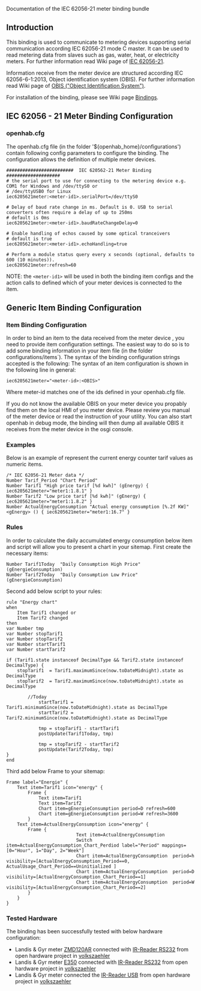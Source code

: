 Documentation of the IEC 62056-21 meter binding bundle

## Introduction

This binding is used to communicate to metering devices supporting serial communication according IEC 62056-21 mode C master. It can be used to read metering data from slaves such as gas, water, heat, or electricity meters. 
For further information read Wiki page of [IEC 62056-21](http://en.wikipedia.org/wiki/IEC_62056#IEC_62056-21).

Information receive from the meter device are structured according IEC 62056-6-1:2013, Object identification system (OBIS). For further information read Wiki page of [OBIS ("Object Identification System")](http://de.wikipedia.org/wiki/OBIS-Kennzahlen).

For installation of the binding, please see Wiki page [Bindings](https://github.com/openhab/openhab/wiki/Bindings).

## IEC 62056 - 21 Meter Binding Configuration
### openhab.cfg
The openhab.cfg file (in the folder '${openhab_home}/configurations') contain following config parameters  to configure the binding.
The configuration allows the definition of multiple meter devices.

    #########################  IEC 620562-21 Meter Binding ####################
    # the serial port to use for connecting to the metering device e.g. COM1 for Windows and /dev/ttyS0 or
    # /dev/ttyUSB0 for Linux
    iec6205621meter:<meter-id1>.serialPort=/dev/ttyS0
    
    # Delay of baud rate change in ms. Default is 0. USB to serial converters often require a delay of up to 250ms
    # default is 0ms
    iec6205621meter:<meter-id1>.baudRateChangeDelay=0
    
    # Enable handling of echos caused by some optical tranceivers
    # default is true
    iec6205621meter:<meter-id1>.echoHandling=true
    
    # Perform a module status query every x seconds (optional, defaults to 600 (10 minutes)).
    iec6205621meter:refresh=60

NOTE: the `<meter-id1>` will be used in both the binding item configs and the action calls to defined which of your meter devices is connected to the item.

## Generic Item Binding Configuration

### Item Binding Configuration

In order to bind an item to the data received from the meter device , you need to provide item configuration settings. The easiest way to do so is to add some binding information in your item file (in the folder configurations/items`). The syntax of the binding configuration strings accepted is the following:
The syntax of an item configuration is shown in the following line in general:

    iec6205621meter="<meter-id>:<OBIS>"
Where meter-id matches one of the ids defined in your openhab.cfg file.

If you do not know the available OBIS on your meter device you propably find them on the local HMI of you meter device. Please review you manual of the meter device or read the instruction of your utility.
You can also start openhab in debug mode, the binding will then dump all available OBIS it receives from the meter device in the osgi console. 

### Examples

Below is an example of represent the current energy counter tarif values as numeric items.

    /* IEC 62056-21 Meter data */
    Number Tarif_Period	"Chart Period"
    Number Tarif1 "High price tarif [%d kwh]" (gEnergy) { iec6205621meter="meter1:1.8.1" }
    Number Tarif2 "Low price tarif [%d kwh]" (gEnergy) { iec6205621meter="meter1:1.8.2" }
    Number ActualEnergyConsumption "Actual energy consumption [%.2f KW]" <gEnergy> () { iec6205621meter="meter1:16.7" }

### Rules

In order to calculate the daily accumulated energy consumption below item and script will allow you to present a chart in your sitemap.
First create the necessary items: 

    Number Tarif1Today	"Daily Consumption High Price" (gEnergieConsumption)
    Number Tarif2Today	"Daily Consumption Low Price" (gEnergieConsumption)
 
Second add below script to your rules:

    rule "Energy chart"
    when
        Item Tarif1 changed or
        Item Tarif2 changed
    then
	var Number tmp
	var Number stopTarif1
	var Number stopTarif2
	var Number startTarif1
	var Number startTarif2
		
	if (Tarif1.state instanceof DecimalType && Tarif2.state instanceof DecimalType) {	
		stopTarif1  = Tarif1.maximumSince(now.toDateMidnight).state as DecimalType
		stopTarif2  = Tarif2.maximumSince(now.toDateMidnight).state as DecimalType
		
	        //Today
    	        startTarif1 = Tarif1.minimumSince(now.toDateMidnight).state as DecimalType
    	        startTarif2 = Tarif2.minimumSince(now.toDateMidnight).state as DecimalType
    	        
    	        tmp = stopTarif1 - startTarif1
    	        postUpdate(Tarif1Today, tmp)
    	
    	        tmp = stopTarif2 - startTarif2
    	        postUpdate(Tarif2Today, tmp)
	}
	end

Third add below Frame to your sitemap:

	Frame label="Energie" {
		Text item=Tarif1 icon="energy" {
			Frame {
				Text item=Tarif1 
				Text item=Tarif2
				Chart item=gEnergieConsumption period=D refresh=600	
				Chart item=gEnergieConsumption period=W refresh=3600 	
			}
		Text item=ActualEnergyConsumption icon="energy" {
			Frame {
                              Text item=ActualEnergyConsumption
                              Switch item=ActualEnergyConsumption_Chart_Perdiod label="Period" mappings=[0="Hour", 1="Day", 2="Week"]
                              Chart item=ActualEnergyConsumption  period=h visibility=[ActualEnergyConsumption_Period==0, ActualUsage_Chart_Period==Uninitialized ]
                              Chart item=ActualEnergyConsumption  period=D visibility=[ActualEnergyConsumption_Chart_Period==1]
                              Chart item=ActualEnergyConsumption  period=W visibility=[ActualEnergyConsumption_Chart_Period==2]
			}
		}	
	}

### Tested Hardware

The binding has been successfully tested with below hardware configuration:
* Landis & Gyr meter [ZMD120AR](http://www.landisgyr.ch/product/landisgyr-zmd120ar/)  connected with [IR-Reader RS232](http://wiki.volkszaehler.org/hardware/controllers/ir-schreib-lesekopf) from open hardware project in [volkszaehler](http://volkszaehler.org/)
* Landis & Gyr meter [E350](http://www.landisgyr.ch/product/landisgyr-e350-electricity-meter-new-generation/)  connected with [IR-Reader RS232](http://wiki.volkszaehler.org/hardware/controllers/ir-schreib-lesekopf) from open hardware project in [volkszaehler](http://volkszaehler.org/)
* Landis & Gyr meter connected the [IR-Reader USB](http://wiki.volkszaehler.org/hardware/controllers/ir-schreib-lesekopf-usb-ausgang) from open hardware project in [volkszaehler](http://volkszaehler.org/)